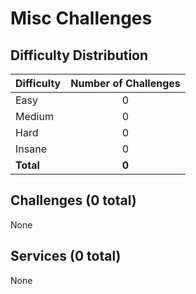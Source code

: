 
# Misc Challenges

## Difficulty Distribution
| Difficulty | Number of Challenges |
|------------|:--------------------:|
| Easy | 0 |
| Medium | 0 |
| Hard | 0 |
| Insane | 0 |
| **Total** | **0** |

## Challenges (0 total)
None

## Services (0 total)
None
